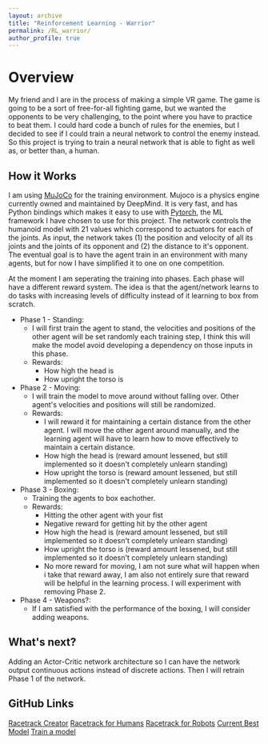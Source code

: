```yaml
---
layout: archive
title: "Reinforcement Learning - Warrior"
permalink: /RL_warrior/
author_profile: true
---
```


Overview
======
My friend and I are in the process of making a simple VR game. The game is going to be a sort of free-for-all fighting game, but we wanted the opponents to be very challenging, to the point where you have to practice to beat them.
I could hard code a bunch of rules for the enemies, but I decided to see if I could train a neural network to control the enemy instead.
So this project is trying to train a neural network that is able to fight as well as, or better than, a human.

How it Works
-----
I am using [MuJoCo](https://mujoco.org/) for the training environment. Mujoco is a physics engine currently owned and maintained by DeepMind. It is very fast, and has Python bindings which makes it easy to use with [Pytorch](https://pytorch.org/), the ML framework I have chosen to use for this project.
The network controls the humanoid model with 21 values which correspond to actuators for each of the joints.
As input, the network takes (1) the position and velocity of all its joints and the joints of its opponent and (2) the distance to it's opponent. The eventual goal is to have the agent train in an environment with many agents, but for now I have simplified it to one on one competition.

At the moment I am seperating the training into phases. Each phase will have a different reward system. The idea is that the agent/network learns to do tasks with increasing levels of difficulty instead of it learning to box from scratch.
 - Phase 1 - Standing:
    - I will first train the agent to stand, the velocities and positions of the other agent will be set randomly each training step, I think this will make the model avoid developing a dependency on those inputs in this phase.
    - Rewards:
        - How high the head is
        - How upright the torso is
 - Phase 2 - Moving:
    - I will train the model to move around without falling over. Other agent's velocities and positions will still be randomized.
    - Rewards:
        - I will reward it for maintaining a certain distance from the other agent. I will move the other agent around manually, and the learning agent will have to learn how to move effectively to maintain a certain distance.
        - How high the head is (reward amount lessened, but still implemented so it doesn't completely unlearn standing)
        - How upright the torso is (reward amount lessened, but still implemented so it doesn't completely unlearn standing)
 - Phase 3 - Boxing:
    - Training the agents to box eachother.
    - Rewards:
        - Hitting the other agent with your fist
        - Negative reward for getting hit by the other agent
        - How high the head is (reward amount lessened, but still implemented so it doesn't completely unlearn standing)
        - How upright the torso is (reward amount lessened, but still implemented so it doesn't completely unlearn standing)
        - No more reward for moving, I am not sure what will happen when i take that reward away, I am also not entirely sure that reward will be helpful in the learning process. I will experiment with removing Phase 2.
 - Phase 4 - Weapons?:
    - If I am satisfied with the performance of the boxing, I will consider adding weapons.

What's next?
-----
Adding an Actor-Critic network architecture so I can have the network output continuous actions instead of discrete actions. Then I will retrain Phase 1 of the network.

GitHub Links
-----
[Racetrack Creator](https://github.com/EndeavoringOrb/RL_car/blob/main/make_racecourse.py)
[Racetrack for Humans](https://github.com/EndeavoringOrb/RL_car/blob/main/car_racing.py)
[Racetrack for Robots](https://github.com/EndeavoringOrb/RL_car/blob/main/car_racing_test.py)
[Current Best Model](https://github.com/EndeavoringOrb/RL_car/blob/main/model.h5)
[Train a model](https://github.com/EndeavoringOrb/RL_car/blob/main/custom_network.py)
